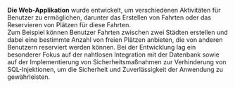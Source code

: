 **Die Web-Applikation** wurde entwickelt, um verschiedenen Aktivitäten für Benutzer zu ermöglichen, 
darunter das Erstellen von Fahrten oder das Reservieren von Plätzen für diese Fahrten. <br />
Zum Beispiel können Benutzer Fahrten zwischen zwei Städten erstellen und dabei eine bestimmte Anzahl von freien Plätzen anbieten, 
die von anderen Benutzern reserviert werden können. Bei der Entwicklung lag ein besonderer Fokus auf der nahtlosen Integration mit der Datenbank sowie auf der Implementierung von Sicherheitsmaßnahmen zur Verhinderung von SQL-Injektionen,
um die Sicherheit und Zuverlässigkeit der Anwendung zu gewährleisten.
